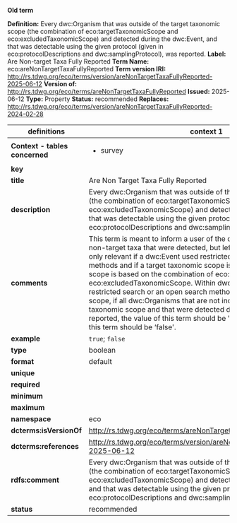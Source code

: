 **Old term**

**Definition:** Every dwc:Organism that was outside of the target taxonomic scope (the combination of eco:targetTaxonomicScope and eco:excludedTaxonomicScope) and detected during the dwc:Event, and that was detectable using the given protocol (given in eco:protocolDescriptions and dwc:samplingProtocol), was reported.
**Label:** Are Non-target Taxa Fully Reported
**Term Name:** eco:areNonTargetTaxaFullyReported
**Term version IRI:** http://rs.tdwg.org/eco/terms/version/areNonTargetTaxaFullyReported-2025-06-12
**Version of:** http://rs.tdwg.org/eco/terms/areNonTargetTaxaFullyReported
**Issued:** 2025-06-12
**Type:** Property
**Status:** recommended
**Replaces:** http://rs.tdwg.org/eco/terms/version/areNonTargetTaxaFullyReported-2024-02-28


| definitions | context 1 |
|-|-|
| **Context - tables concerned** | <ul><li>survey</li></ul> |
| **key** |  |
| **title** | Are Non Target Taxa Fully Reported |
| **description** | Every dwc:Organism that was outside of the target taxonomic scope (the combination of eco:targetTaxonomicScope and eco:excludedTaxonomicScope) and detected during a dwc:Event, and that was detectable using the given protocol (given in eco:protocolDescriptions and dwc:samplingProtocol), was reported. |
| **comments** | This term is meant to inform a user of the data whether there were non-target taxa that were detected, but left unreported. This term is only relevant if a dwc:Event used restricted search or open search methods and if a target taxonomic scope is declared. Taxonomic scope is based on the combination of eco:targetTaxonomicScope and eco:excludedTaxonomicScope. Within dwc:Events that used either a restricted search or an open search method and declared a taxonomic scope, if all dwc:Organisms that are not included within the target taxonomic scope and that were detected during a dwc:Event were reported, the value of this term should be 'true', otherwise the value of this term should be ‘false'. |
| **example** | `true`; `false` |
| **type** | boolean |
| **format** | default |
| **unique** |  |
| **required** |  |
| **minimum** |  |
| **maximum** |  |
| **namespace** | eco |
| **dcterms:isVersionOf** | http://rs.tdwg.org/eco/terms/areNonTargetTaxaFullyReported |
| **dcterms:references** | http://rs.tdwg.org/eco/terms/version/areNonTargetTaxaFullyReported-2025-06-12 |
| **rdfs:comment** | Every dwc:Organism that was outside of the target taxonomic scope (the combination of eco:targetTaxonomicScope and eco:excludedTaxonomicScope) and detected during the dwc:Event, and that was detectable using the given protocol (given in eco:protocolDescriptions and dwc:samplingProtocol), was reported. |
| **status** | recommended |

